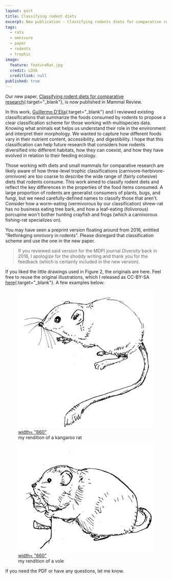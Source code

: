 ```yaml
---
layout: post
title: Classifying rodent diets
excerpt: New publication - Classifying rodents diets for comparative research
tags:
  - rats
  - omnivore
  - paper
  - rodents
  - trophic
image:
  feature: featureRat.jpg
  credit: LDVA
  creditlink: null
published: true
---
```


Our new paper, [Classifying rodent diets for comparative research](https://doi.org/10.1111/mam.12214){:target="_blank"}, is now published in Mammal Review. 

In this work, [Guillermo D'Elía](https://twitter.com/GuillermoDElia){:target="_blank"} and I reviewed existing classifications that summarize the foods consumed by rodents to propose a clear classification scheme for those working with multispecies data. Knowing what animals eat helps us understand their role in the environment and interpret their morphology. We wanted to capture how different foods vary in their nutrient content, accessibility, and digestibility. I hope that this classification can help future research that considers how rodents diversified into different habitats, how they can coexist, and how they have evolved in relation to their feeding ecology.

Those working with diets and small mammals for comparative research are likely aware of how three-level trophic classifications (carnivore-herbivore-omnivore) are too coarse to describe the wide range of (fairly cohesive) diets that rodents consume. This work aimed to classify rodent diets and reflect the key differences in the properties of the food items consumed. A large proportion of rodents are generalist consumers of plants, bugs, and fungi, but we need carefully-defined names to classify those that aren't. Consider how a worm-eating (vermivorous by our classification) shrew-rat has no business eating tree bark, and how a leaf-eating (folivorous) porcupine won't bother hunting crayfish and frogs (which a carnivorous fishing-rat specializes on).   

You may have seen a preprint version floating around from 2016, entitled "Rethinkging omnivory in rodents". Please disregard that classification scheme and use the one in the new paper.
> If you reviewed said version for the MDPI journal _Diversity_ back in 2016, I apologize for the shoddy writing and thank you for the feedback (which is certainly included in the new version). 

If you liked the little drawings used in Figure 2, the originals are here. Feel free to reuse the original illustrations, which I released as CC-BY-SA [here](https://github.com/luisDVA/rodent-illustrations){:target="_blank"}. A few examples below:

<figure>
    <a href="https://raw.githubusercontent.com/luisDVA/rodent-illustrations/master/png-imgs/granivore.png"><img src="https://raw.githubusercontent.com/luisDVA/rodent-illustrations/master/png-imgs/granivore.png"> width= "660"</a>
        <figcaption>my rendition of a kangaroo rat</figcaption>
</figure>

<figure>
    <a href="https://raw.githubusercontent.com/luisDVA/rodent-illustrations/master/png-imgs/folivore.png"><img src="https://raw.githubusercontent.com/luisDVA/rodent-illustrations/master/png-imgs/folivore.png"> width= "660"</a>
        <figcaption>my rendition of a vole</figcaption>
</figure>

If you need the PDF or have any questions, let me know.
